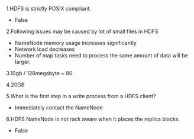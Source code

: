 1.HDFS is strictly POSIX compliant.

- False

2.Following issues may be caused by lot of small files in HDFS

- NameNode memory usage increases significantly
- Network load decreases
- Number of map tasks need to process the same amount of data will be larger.



3.10gb / 128megabyte ~ 80

4.20GB

5.What is the first step in a write process from a HDFS client?

- Immediately contact the NameNode


6.HDFS NameNode is not rack aware when it places the replica blocks.

- False









